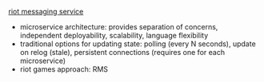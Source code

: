 [riot messaging service](https://technology.riotgames.com/news/riot-messaging-service)
- microservice architecture: provides separation of concerns, independent deployability, scalability, language flexibility
- traditional options for updating state: polling (every N seconds), update on relog (stale), persistent connections (requires one for each microservice)
- riot games approach: RMS